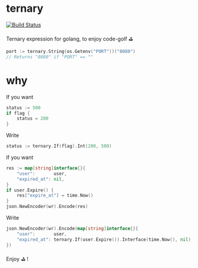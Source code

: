 # ternary

[![Build Status](https://travis-ci.org/otiai10/ternary.svg?branch=master)](https://travis-ci.org/otiai10/ternary)

Ternary expression for golang, to enjoy code-golf :golf:

```go
port := ternary.String(os.Getenv("PORT"))("8080")
// Returns "8080" if "PORT" == ""
```

# why

If you want

```go
status := 500
if flag {
    status = 200
}
```

Write

```go
status := ternary.If(flag).Int(200, 500)
```

If you want

```go
res := map[string]interface{}{
    "user":       user,
    "expired_at": nil,
}
if user.Expire() {
    res["expire_at"] = time.Now()
}
json.NewEncoder(wr).Encode(res)
```

Write

```go
json.NewEncoder(wr).Encode(map[string]interface{}{
    "user":       user,
    "expired_at": ternary.If(user.Expire()).Interface(time.Now(), nil),
})
```

Enjoy :golf: !
